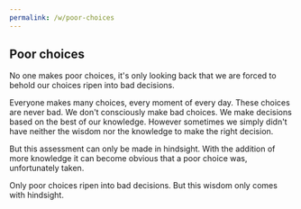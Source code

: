 ```yaml
---
permalink: /w/poor-choices
---
```


## Poor choices

No one makes poor choices, it's only looking back that we are forced to behold our choices ripen into bad decisions.

Everyone makes many choices, every moment of every day. These choices are never bad. We don't consciously make bad choices. We make decisions based on the best of our knowledge. However sometimes we simply didn't have neither the wisdom nor the knowledge to make the right decision.

But this assessment can only be made in hindsight. With the addition of more knowledge it can become obvious that a poor choice was, unfortunately taken.

Only poor choices ripen into bad decisions. But this wisdom only comes with hindsight.

